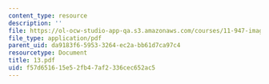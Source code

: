 ```yaml
---
content_type: resource
description: ''
file: https://ol-ocw-studio-app-qa.s3.amazonaws.com/courses/11-947-imaging-the-city-the-place-of-media-in-city-design-and-development-fall-1998/f57d651615e52fb47af2336cec652ac5_13.pdf
file_type: application/pdf
parent_uid: da9183f6-5953-3264-ec2a-bb61d7ca97c4
resourcetype: Document
title: 13.pdf
uid: f57d6516-15e5-2fb4-7af2-336cec652ac5
---
```

